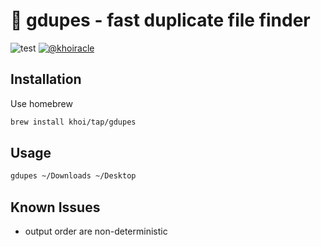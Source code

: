 # 🧹 gdupes - fast duplicate file finder

![test](https://github.com/khoi/gdupes/workflows/test/badge.svg)
[![@khoiracle](https://img.shields.io/badge/contact-@khoiracle-4bbee3.svg?style=flat)](https://twitter.com/khoiracle)

## Installation

Use homebrew
```bash
brew install khoi/tap/gdupes
```

## Usage

```bash
gdupes ~/Downloads ~/Desktop
```

## Known Issues

- output order are non-deterministic
